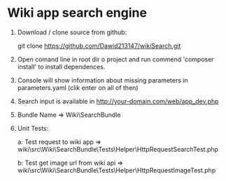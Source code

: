 Wiki app search engine
========================

1. Download / clone source from github:

    git clone https://github.com/Dawid213147/wikiSearch.git

2. Open comand line in root dir o project and run commend
'composer install' to install dependences. 

4. Console will show information about missing parameters in parameters.yaml (clik enter on all of then)

3. Search input is available in http://your-domain.com/web/app_dev.php

4. Bundle Name => Wiki\SearchBundle

5. Unit Tests:

    a: Test request to wiki app => wiki\src\Wiki\SearchBundle\Tests\Helper\HttpRequestSearchTest.php

    b: Test get image url from wiki api =>   wiki\src\Wiki\SearchBundle\Tests\Helper\HttpRequestImageTest.php
